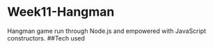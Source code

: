 # Week11-Hangman
Hangman game run through Node.js and empowered with JavaScript constructors.
##Tech used
